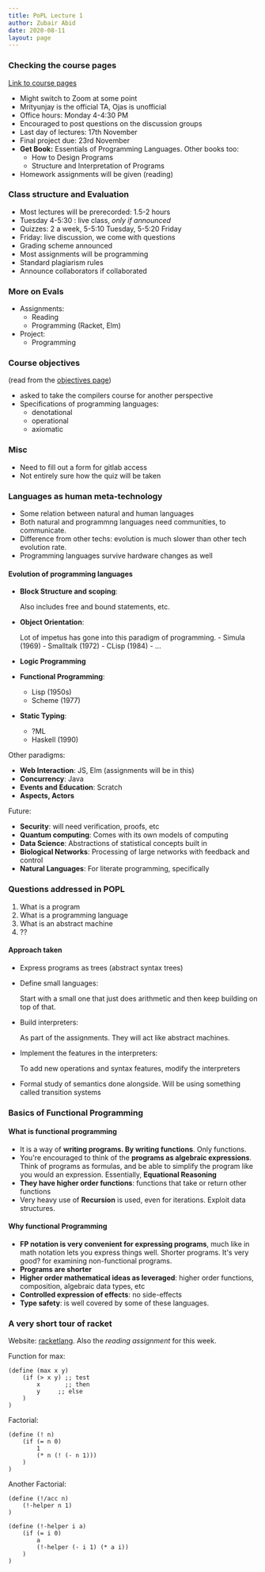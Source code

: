 ```yaml
---
title: PoPL Lecture 1
author: Zubair Abid
date: 2020-08-11
layout: page
---
```


### Checking the course pages

[Link to course pages]

- Might switch to Zoom at some point
- Mrityunjay is the official TA, Ojas is unofficial
- Office hours: Monday 4-4:30 PM
- Encouraged to post questions on the discussion groups
- Last day of lectures: 17th November
- Final project due: 23rd November
- **Get Book:** Essentials of Programming Languages. Other books too:
    - How to Design Programs
    - Structure and Interpretation of Programs
- Homework assignments will be given (reading)

### Class structure and Evaluation

- Most lectures will be prerecorded: 1.5-2 hours
- Tuesday 4-5:30 : live class, *only if announced*
- Quizzes: 2 a week, 5-5:10 Tuesday, 5-5:20 Friday
- Friday: live discussion, we come with questions
- Grading scheme announced
- Most assignments will be programming
- Standard plagiarism rules
- Announce collaborators if collaborated

### More on Evals

- Assignments:
    - Reading
    - Programming (Racket, Elm)
- Project:
    - Programming

### Course objectives

(read from the [objectives page])

- asked to take the compilers course for another perspective
- Specifications of programming languages:
    - denotational
    - operational
    - axiomatic

### Misc

- Need to fill out a form for gitlab access
- Not entirely sure how the quiz will be taken

### Languages as human meta-technology

- Some relation between natural and human languages
- Both natural and programmng languages need communities, to communicate.
- Difference from other techs: evolution is much slower than other tech 
  evolution rate.
- Programming languages survive hardware changes as well

#### Evolution of programming languages

- **Block Structure and scoping**: 
  
  Also includes free and bound statements, etc.
- **Object Orientation**:  
  
  Lot of impetus has gone into this paradigm of programming.
      - Simula (1969)
      - Smalltalk (1972)
      - CLisp (1984)
      - ...
- **Logic Programming**
- **Functional Programming**:
    - Lisp (1950s)
    - Scheme (1977)
- **Static Typing**:
    - ?ML
    - Haskell (1990)

Other paradigms:

- **Web Interaction**: JS, Elm (assignments will be in this)
- **Concurrency**: Java
- **Events and Education**: Scratch
- **Aspects, Actors**

Future:

- **Security**: will need verification, proofs, etc
- **Quantum computing**: Comes with its own models of computing
- **Data Science**: Abstractions of statistical concepts built in
- **Biological Networks**: Processing of large networks with feedback 
  and control
- **Natural Languages**: For literate programming, specifically

### Questions addressed in POPL

1. What is a program
2. What is a programming language
3. What is an abstract machine
4. ??

#### Approach taken

- Express programs as trees (abstract syntax trees)
- Define small languages: 
  
  Start with a small one that just does arithmetic and then keep building
  on top of that.
- Build interpreters: 
  
  As part of the assignments. They will act like abstract machines.
- Implement the features in the interpreters: 
  
  To add new operations and syntax features, modify the interpreters
- Formal study of semantics done alongside. Will be using something 
  called transition systems
  
### Basics of Functional Programming 

#### What is functional programming

- It is a way of **writing programs. By writing functions**. Only functions.
- You're encouraged to think of the **programs as algebraic expressions**. 
  Think of programs as formulas, and be able to simplify the program
  like you would an expression. Essentially, **Equational Reasoning**
- **They have higher order functions**: functions that take or return other 
  functions
- Very heavy use of **Recursion** is used, even for iterations. Exploit 
  data structures.
  
#### Why functional Programming

- **FP notation is very convenient for expressing programs**, much like in 
  math notation lets you express things well. Shorter programs. It's very
  good? for examining non-functional programs.
- **Programs are shorter**
- **Higher order mathematical ideas as leveraged**: higher order functions, 
  composition, algebraic data types, etc
- **Controlled expression of effects**: no side-effects
- **Type safety**: is well covered by some of these languages.

### A very short tour of racket

Website: [racketlang]. Also the *reading assignment* for this week.

Function for max:

```racket
(define (max x y)
    (if (> x y) ;; test
        x       ;; then
        y     ;; else
    )
)
```

Factorial: 

```racket
(define (! n)
    (if (= n 0)
        1
        (* n (! (- n 1)))
    )    
)
```

Another Factorial:

```racket
(define (!/acc n)
    (!-helper n 1)
)

(define (!-helper i a)
    (if (= i 0)
        a
        (!-helper (- i 1) (* a i))
    )
)
```


[racketlang]: https://docs.racket-lang.org/guide/index.html
[Link to course pages]: https://faculty.iiit.ac.in/~venkatesh.choppella/popl/
[objectives page]: https://faculty.iiit.ac.in/~venkatesh.choppella/popl/objective.html
